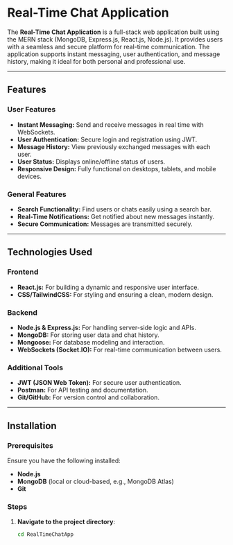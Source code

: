 # Real-Time Chat Application

The **Real-Time Chat Application** is a full-stack web application built using the MERN stack (MongoDB, Express.js, React.js, Node.js). It provides users with a seamless and secure platform for real-time communication. The application supports instant messaging, user authentication, and message history, making it ideal for both personal and professional use.

---

## Features

### **User Features**
- **Instant Messaging:** Send and receive messages in real time with WebSockets.
- **User Authentication:** Secure login and registration using JWT.
- **Message History:** View previously exchanged messages with each user.
- **User Status:** Displays online/offline status of users.
- **Responsive Design:** Fully functional on desktops, tablets, and mobile devices.

### **General Features**
- **Search Functionality:** Find users or chats easily using a search bar.
- **Real-Time Notifications:** Get notified about new messages instantly.
- **Secure Communication:** Messages are transmitted securely.

---

## Technologies Used

### **Frontend**
- **React.js:** For building a dynamic and responsive user interface.
- **CSS/TailwindCSS:** For styling and ensuring a clean, modern design.

### **Backend**
- **Node.js & Express.js:** For handling server-side logic and APIs.
- **MongoDB:** For storing user data and chat history.
- **Mongoose:** For database modeling and interaction.
- **WebSockets (Socket.IO):** For real-time communication between users.

### **Additional Tools**
- **JWT (JSON Web Token):** For secure user authentication.
- **Postman:** For API testing and documentation.
- **Git/GitHub:** For version control and collaboration.

---

## Installation

### Prerequisites
Ensure you have the following installed:
- **Node.js**  
- **MongoDB** (local or cloud-based, e.g., MongoDB Atlas)  
- **Git**

### Steps

1. **Navigate to the project directory**:
   ```bash
   cd RealTimeChatApp

